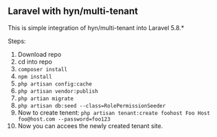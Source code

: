 ## Laravel with hyn/multi-tenant

This is simple integration of hyn/multi-tenant into Laravel 5.8.\*

Steps:

1. Download repo
2. cd into repo
3. `composer install`
4. `npm install`
5. `php artisan config:cache`
6. `php artisan vendor:publish`
7. `php artian migrate`
8. `php artisan db:seed --class=RolePermissionSeeder`
9. Now to create tenent:
   `php artisan tenant:create foohost Foo Host foo@host.com --password=foo123`
10. Now you can accees the newly created tenant site.
